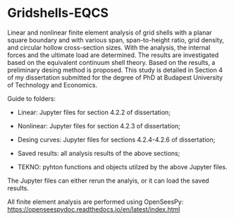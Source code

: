 # Gridshells-EQCS

Linear and nonlinear finite element analysis of grid shells with a planar square boundary and with various span, span-to-height ratio, grid density, and circular hollow cross-section sizes. With the analysis, the internal forces and the ultimate load are determined. The results are investigated based on the equivalent continuum shell theory. Based on the results, a preliminary desing method is proposed. This study is detailed in Section 4 of my dissertation submitted for the degree of PhD at Budapest University of Technology and Economics.

Guide to folders:

- Linear: Jupyter files for section 4.2.2 of dissertation;

- Nonlinear: Jupyter files for section 4.2.3 of dissertation;

- Desing curves: Jupyter files for sections 4.2.4-4.2.6 of dissertation;

- Saved results: all analysis results of the above sections;

- TEKNO: pyhton functions and objects utilzed by the above Jupyter files. 

The Jupyter files can either rerun the analyis, or it can load the saved results.

All finite element analysis are performed using OpenSeesPy: https://openseespydoc.readthedocs.io/en/latest/index.html
